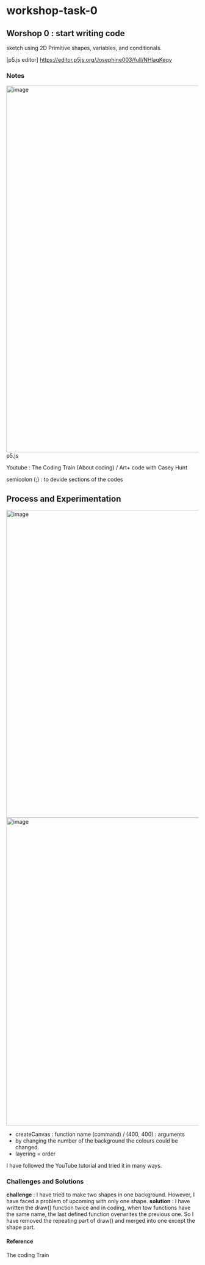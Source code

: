 # workshop-task-0

## Worshop 0 : start writing code
sketch using 2D Primitive shapes, variables, and conditionals.

[p5.js editor] https://editor.p5js.org/Josephine003/full/NHlaqKeqy

### Notes
<img width="959" alt="image" src="https://github.com/user-attachments/assets/207430bd-7a41-41ce-8ad6-a227bc8513e9" />
p5.js

Youtube : The Coding Train (About coding) / Art+ code with Casey Hunt

semicolon (;) : to devide sections of the codes

## Process and Experimentation

<img width="804" alt="image" src="https://github.com/user-attachments/assets/7c97f574-691e-4f43-af0d-82f83219db20" />

<img width="805" alt="image" src="https://github.com/user-attachments/assets/b6e5b80c-7185-4c93-97c2-9265c0f19f5d" />


- createCanvas : function name (command) / (400, 400) : arguments 
- by changing the number of the background the colours could be changed.
- layering = order

I have followed the YouTube tutorial and tried it in many ways.

### Challenges and Solutions
**challenge** : I have tried to make two shapes in one background. However, I have faced a problem of upcoming with only one shape.
**solution** : I have written the draw() function twice and in coding, when tow functions have the same name, the last defined function overwrites the previous one. So I have removed the repeating part of draw() and merged into one except the shape part.

#### Reference
<Youtube> The coding Train
